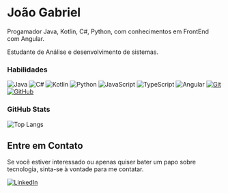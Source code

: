 # João Gabriel

Progamador Java, Kotlin, C#, Python, com conhecimentos em FrontEnd com Angular.

Estudante de Análise e desenvolvimento de sistemas.

### Habilidades

![Java](https://img.shields.io/badge/Java-000?style=for-the-badge&logo=java)
![C#](https://img.shields.io/badge/C%23-000?style=for-the-badge&logo=c-sharp&logoColor=purple)
![Kotlin](https://img.shields.io/badge/Kotlin-000?style=for-the-badge&logo=kotlin&logoColor=orange)
![Python](https://img.shields.io/badge/Python-000?style=for-the-badge&logo=python&logoColor=green)
![JavaScript](https://img.shields.io/badge/JavaScript-000?style=for-the-badge&logo=javascript)
![TypeScript](https://img.shields.io/badge/TypeScript-000?style=for-the-badge&logo=typescript)
![Angular](https://img.shields.io/badge/Angular-000?style=for-the-badge&logo=angular&logoColor=C3002F)
[![Git](https://img.shields.io/badge/Git-000?style=for-the-badge&logo=git&logoColor=E94D5F)](https://git-scm.com/doc) 
[![GitHub](https://img.shields.io/badge/GitHub-000?style=for-the-badge&logo=github&logoColor=30A3DC)](https://docs.github.com/)

### GitHub Stats

![Top Langs](https://github-readme-stats-git-masterrstaa-rickstaa.vercel.app/api/top-langs/?username=Joaogneves&layout=compact&bg_color=000&border_color=D64B00&title_color=D64B00&text_color=FFF)

## Entre em Contato

Se você estiver interessado ou apenas quiser bater um papo sobre tecnologia, sinta-se à vontade para me contatar.

[![LinkedIn](https://img.shields.io/badge/LinkedIn-000?style=for-the-badge&logo=linkedin&logoColor=0E76A8)](https://www.linkedin.com/in/joaognevess/)



